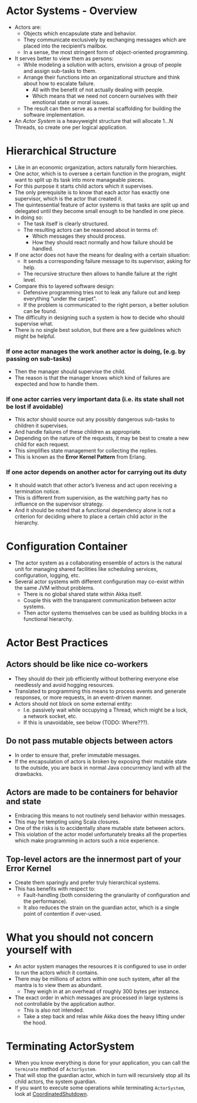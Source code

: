 # Actor Systems - Overview
- Actors are:
    - Objects which encapsulate state and behavior.
    - They communicate exclusively by exchanging messages which are placed into the recipient’s mailbox. 
    - In a sense, the most stringent form of object-oriented programming.
- It serves better to view them as persons: 
    - While modeling a solution with actors, envision a group of people and assign sub-tasks to them.
    - Arrange their functions into an organizational structure and think about how to escalate failure.
        - All with the benefit of not actually dealing with people.
        - Which means that we need not concern ourselves with their emotional state or moral issues. 
    - The result can then serve as a mental scaffolding for building the software implementation.
- An _Actor System_ is a heavyweight structure that will allocate 1...N Threads, so create one per logical application.

# Hierarchical Structure
- Like in an economic organization, actors naturally form hierarchies. 
- One actor, which is to oversee a certain function in the program, might want to split up its task into more manageable pieces. 
- For this purpose it starts child actors which it supervises. 
- The only prerequisite is to know that each actor has exactly one supervisor, which is the actor that created it.
- The quintessential feature of actor systems is that tasks are split up and delegated until they become small enough to be handled in one piece. 
- In doing so:
    - The task itself is clearly structured.
    - The resulting actors can be reasoned about in terms of:
        - Which messages they should process.
        - How they should react normally and how failure should be handled. 
- If one actor does not have the means for dealing with a certain situation:
    - It sends a corresponding failure message to its supervisor, asking for help. 
    - The recursive structure then allows to handle failure at the right level.
- Compare this to layered software design:
    - Defensive programming tries not to leak any failure out and keep everything “under the carpet”.
    - If the problem is communicated to the right person, a better solution can be found.
- The difficulty in designing such a system is how to decide who should supervise what. 
- There is no single best solution, but there are a few guidelines which might be helpful.

### If one actor manages the work another actor is doing, (e.g. by passing on sub-tasks)
- Then the manager should supervise the child. 
- The reason is that the manager knows which kind of failures are expected and how to handle them.

### If one actor carries very important data (i.e. its state shall not be lost if avoidable)
- This actor should source out any possibly dangerous sub-tasks to children it supervises.
- And handle failures of these children as appropriate. 
- Depending on the nature of the requests, it may be best to create a new child for each request.
- This simplifies state management for collecting the replies. 
- This is known as the **Error Kernel Pattern** from Erlang.

### If one actor depends on another actor for carrying out its duty
- It should watch that other actor’s liveness and act upon receiving a termination notice. 
- This is different from supervision, as the watching party has no influence on the supervisor strategy.
- And it should be noted that a functional dependency alone is not a criterion for deciding where to place a certain child actor in the hierarchy.

# Configuration Container
- The actor system as a collaborating ensemble of actors is the natural unit for managing shared facilities like scheduling services, configuration, logging, etc. 
- Several actor systems with different configuration may co-exist within the same JVM without problems.
    - There is no global shared state within Akka itself. 
    - Couple this with the transparent communication between actor systems.
    - Then actor systems themselves can be used as building blocks in a functional hierarchy.

# Actor Best Practices
## Actors should be like nice co-workers
- They should do their job efficiently without bothering everyone else needlessly and avoid hogging resources. 
- Translated to programming this means to process events and generate responses, or more requests, in an event-driven manner. 
- Actors should not block on some external entity:
    - I.e. passively wait while occupying a Thread, which might be a lock, a network socket, etc.
    - If this is unavoidable, see below (TODO: Where???).
    
## Do not pass mutable objects between actors
- In order to ensure that, prefer immutable messages. 
- If the encapsulation of actors is broken by exposing their mutable state to the outside, you are back in normal Java concurrency land with all the drawbacks.

## Actors are made to be containers for behavior and state
- Embracing this means to not routinely send behavior within messages.
- This may be tempting using Scala closures. 
- One of the risks is to accidentally share mutable state between actors.
- This violation of the actor model unfortunately breaks all the properties which make programming in actors such a nice experience.
    
## Top-level actors are the innermost part of your Error Kernel
- Create them sparingly and prefer truly hierarchical systems. 
- This has benefits with respect to:
    - Fault-handling (both considering the granularity of configuration and the performance).
    - It also reduces the strain on the guardian actor, which is a single point of contention if over-used.

# What you should not concern yourself with
- An actor system manages the resources it is configured to use in order to run the actors which it contains. 
- There may be millions of actors within one such system, after all the mantra is to view them as abundant.
    - They weigh in at an overhead of roughly 300 bytes per instance. 
- The exact order in which messages are processed in large systems is not controllable by the application author.
    - This is also not intended. 
    - Take a step back and relax while Akka does the heavy lifting under the hood.

# Terminating ActorSystem
- When you know everything is done for your application, you can call the `terminate` method of `ActorSystem`. 
- That will stop the guardian actor, which in turn will recursively stop all its child actors, the system guardian.
- If you want to execute some operations while terminating `ActorSystem`, look at [CoordinatedShutdown](TODO).

